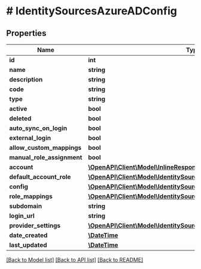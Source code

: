 # # IdentitySourcesAzureADConfig

## Properties

Name | Type | Description | Notes
------------ | ------------- | ------------- | -------------
**id** | **int** |  | [optional]
**name** | **string** |  | [optional]
**description** | **string** |  | [optional]
**code** | **string** |  | [optional]
**type** | **string** |  | [optional]
**active** | **bool** |  | [optional]
**deleted** | **bool** |  | [optional]
**auto_sync_on_login** | **bool** |  | [optional]
**external_login** | **bool** |  | [optional]
**allow_custom_mappings** | **bool** |  | [optional]
**manual_role_assignment** | **bool** |  | [optional]
**account** | [**\OpenAPI\Client\Model\InlineResponse20040AppDeployInstance**](InlineResponse20040AppDeployInstance.md) |  | [optional]
**default_account_role** | [**\OpenAPI\Client\Model\IdentitySourcesLDAPConfigDefaultAccountRole**](IdentitySourcesLDAPConfigDefaultAccountRole.md) |  | [optional]
**config** | [**\OpenAPI\Client\Model\IdentitySourcesAzureADConfigConfig**](IdentitySourcesAzureADConfigConfig.md) |  | [optional]
**role_mappings** | [**\OpenAPI\Client\Model\IdentitySourcesSAMLConfigRoleMappings[]**](IdentitySourcesSAMLConfigRoleMappings.md) |  | [optional]
**subdomain** | **string** |  | [optional]
**login_url** | **string** |  | [optional]
**provider_settings** | [**\OpenAPI\Client\Model\IdentitySourcesSAMLConfigProviderSettings**](IdentitySourcesSAMLConfigProviderSettings.md) |  | [optional]
**date_created** | [**\DateTime**](\DateTime.md) |  | [optional]
**last_updated** | [**\DateTime**](\DateTime.md) |  | [optional]

[[Back to Model list]](../../README.md#models) [[Back to API list]](../../README.md#endpoints) [[Back to README]](../../README.md)
